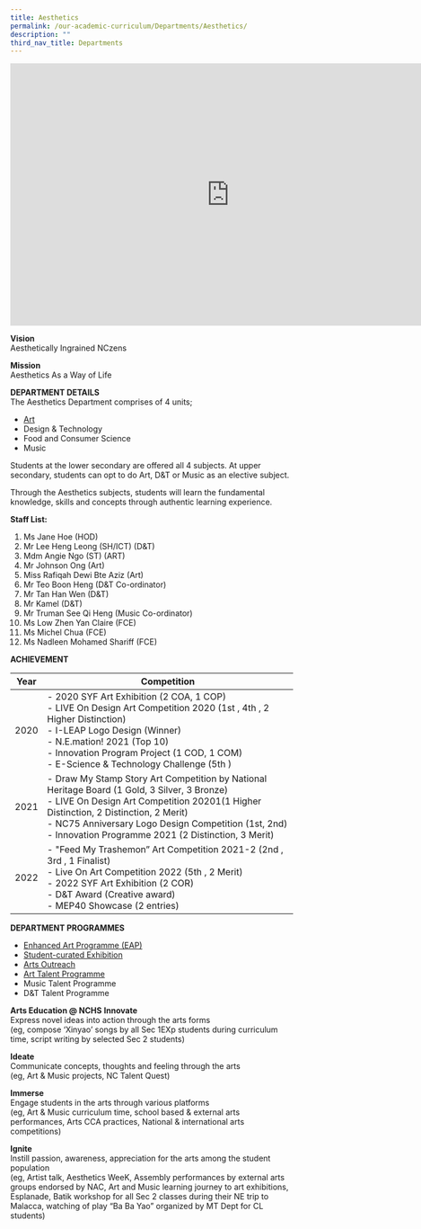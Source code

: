 ```yaml
---
title: Aesthetics
permalink: /our-academic-curriculum/Departments/Aesthetics/
description: ""
third_nav_title: Departments
---
```

<iframe allowfullscreen="true" height="467" width="780" frameborder="0" src="https://docs.google.com/presentation/d/e/2PACX-1vQcur9S8hGz8aRUzFkpZ4kkGkEL3N2Wp5U7OIqkzQ16sqwuPY-sRoeKChcy4rBABHqc5cUSn2aJKq4Z/embed?start=true&amp;loop=true&amp;delayms=5000"></iframe>

**Vision**<br>
Aesthetically Ingrained NCzens<br>

**Mission**<br>
Aesthetics As a Way of Life

**DEPARTMENT DETAILS**<br>
The Aesthetics Department comprises of 4 units;
- [Art](https://sites.google.com/moe.edu.sg/unitquelyncart/about-ncart)<br>
- Design &amp; Technology<br>
- Food and Consumer Science<br>
- Music<br>

Students at the lower secondary are offered all 4 subjects. At upper secondary, students can opt to do Art, D&amp;T or Music as an elective subject.<br>

Through the Aesthetics subjects, students will learn the fundamental knowledge, skills and concepts&nbsp;through&nbsp;authentic learning experience.<br>

**Staff List:**<br>
1. Ms Jane Hoe (HOD)<br>
2. Mr Lee Heng Leong (SH/ICT) (D&amp;T)<br>
3.  Mdm Angie Ngo (ST) (ART)<br>
4.  Mr Johnson Ong (Art)<br>
5.  Miss Rafiqah Dewi Bte Aziz (Art)<br>
6.  Mr Teo Boon Heng (D&amp;T Co-ordinator)<br>
7.  Mr Tan Han Wen (D&amp;T)<br>
8.  Mr Kamel (D&amp;T)<br>
9.  Mr Truman See Qi Heng (Music Co-ordinator)<br>
10.  Ms Low Zhen Yan Claire (FCE)<br>
11.  Ms Michel Chua (FCE)<br>
12.  Ms Nadleen Mohamed Shariff (FCE)<br>

**ACHIEVEMENT**<br>

| **Year** | **Competition** | 
| -------- | -------- |
| 2020 | - 2020 SYF Art Exhibition (2 COA, 1 COP)<br>- LIVE On Design Art Competition 2020 (1st , 4th , 2 Higher Distinction)<br>- I-LEAP Logo Design (Winner)<br>- N.E.mation! 2021 (Top 10)<br>- Innovation Program Project (1 COD, 1 COM)<br>- E-Science &amp; Technology Challenge (5th )|
| 2021 | - Draw My Stamp Story Art Competition by National Heritage Board (1 Gold, 3 Silver, 3 Bronze)<br>- LIVE On Design Art Competition 20201(1 Higher Distinction, 2 Distinction, 2 Merit)<br>- NC75 Anniversary Logo Design Competition (1st, 2nd)<br>- Innovation Programme 2021 (2 Distinction, 3 Merit) |
| 2022 |- "Feed My Trashemon” Art Competition 2021-2 (2nd , 3rd , 1 Finalist)<br>- Live On Art Competition 2022 (5th , 2 Merit)<br>-  2022 SYF Art Exhibition (2 COR)<br>- D&amp;T Award (Creative award)<br>- MEP40 Showcase (2 entries)|

**DEPARTMENT PROGRAMMES**

* [Enhanced Art Programme (EAP)](https://sites.google.com/moe.edu.sg/unitquelyncart/ncart-talent-development/enhanced-art-programme-eap)<br> 
* [Student-curated Exhibition ](https://sites.google.com/moe.edu.sg/unitquelyncart/art-learning-experiences/exhibition)<br> 
* [Arts Outreach](https://sites.google.com/moe.edu.sg/unitquelyncart/art-learning-experiences/ncart-outreach)<br> 
* [Art Talent Programme](https://sites.google.com/moe.edu.sg/unitquelyncart/ncart-talent-development/art-talent-programme-atp)<br> 
* Music Talent Programme<br> 
* D&amp;T Talent Programme<br>

**Arts Education @ NCHS** **Innovate**<br> Express novel ideas into action through the arts forms <br>(eg, compose ‘Xinyao’ songs by all Sec 1EXp students during curriculum time, script writing by selected Sec 2 students)<br>

**Ideate**<br> Communicate concepts, thoughts and feeling through the arts<br> (eg, Art &amp; Music projects, NC Talent Quest)<br> 

**Immerse**<br> Engage students in the arts through various platforms<br> (eg, Art &amp; Music curriculum time, school based &amp; external arts performances, Arts CCA practices, National &amp; international arts competitions)<br> 

**Ignite**<br> Instill passion, awareness, appreciation for the arts among the student population<br> (eg, Artist talk, Aesthetics WeeK, Assembly performances by external arts groups endorsed by NAC, Art and Music learning journey to art exhibitions, Esplanade, Batik workshop for all Sec 2 classes during their NE trip to Malacca, watching of play “Ba Ba Yao” organized by MT Dept for CL students)